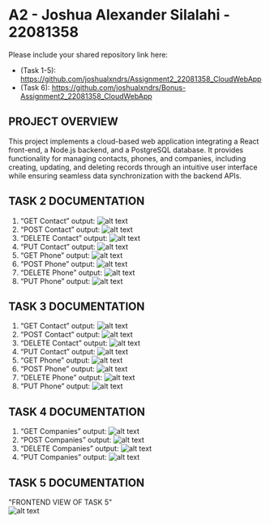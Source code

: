# A2 - Joshua Alexander Silalahi - 22081358

Please include your shared repository link here: 
- (Task 1-5): https://github.com/joshualxndrs/Assignment2_22081358_CloudWebApp
- (Task 6): https://github.com/joshualxndrs/Bonus-Assignment2_22081358_CloudWebApp 

## PROJECT OVERVIEW
This project implements a cloud-based web application integrating a React front-end, a Node.js backend, and a PostgreSQL database. It provides functionality for managing contacts, phones, and companies, including creating, updating, and deleting records through an intuitive user interface while ensuring seamless data synchronization with the backend APIs.

## TASK 2 DOCUMENTATION
1. “GET Contact” output:
![alt text](https://github.com/joshualxndrs/Assignment2_22081358_CloudWebApp/blob/main/TASK_2/GET_CONTACTS.png)
2. “POST Contact” output:
![alt text](https://github.com/joshualxndrs/Assignment2_22081358_CloudWebApp/blob/main/TASK_2/POST_CONTACTS.png)
3. “DELETE Contact” output:
![alt text](https://github.com/joshualxndrs/Assignment2_22081358_CloudWebApp/blob/main/TASK_2/DELETE_CONTACTS.png)
4. “PUT Contact” output:
![alt text](https://github.com/joshualxndrs/Assignment2_22081358_CloudWebApp/blob/main/TASK_2/PUT_CONTACT.png)
5. “GET Phone” output:
![alt text](https://github.com/joshualxndrs/Assignment2_22081358_CloudWebApp/blob/main/TASK_2/GET_PHONES.png)
6. “POST Phone” output:
![alt text](https://github.com/joshualxndrs/Assignment2_22081358_CloudWebApp/blob/main/TASK_2/POST_PHONES.png)
7. “DELETE Phone” output:
![alt text](https://github.com/joshualxndrs/Assignment2_22081358_CloudWebApp/blob/main/TASK_2/DELETE_PHONES.png)
8. “PUT Phone” output:
![alt text](https://github.com/joshualxndrs/Assignment2_22081358_CloudWebApp/blob/main/TASK_2/PUT_PHONES.png)

## TASK 3 DOCUMENTATION
1. “GET Contact” output:
![alt text](https://github.com/joshualxndrs/Assignment2_22081358_CloudWebApp/blob/main/TASK_3/GET_CONTACTS.png)
2. “POST Contact” output:
![alt text](https://github.com/joshualxndrs/Assignment2_22081358_CloudWebApp/blob/main/TASK_3/POST_CONTACTS.png)
3. “DELETE Contact” output:
![alt text](https://github.com/joshualxndrs/Assignment2_22081358_CloudWebApp/blob/main/TASK_3/DELETE_CONTACTS.png)
4. “PUT Contact” output:
![alt text](https://github.com/joshualxndrs/Assignment2_22081358_CloudWebApp/blob/main/TASK_3/PUT_CONTACTS.png)
5. “GET Phone” output:
![alt text](https://github.com/joshualxndrs/Assignment2_22081358_CloudWebApp/blob/main/TASK_3/GET_PHONES.png)
6. “POST Phone” output:
![alt text](https://github.com/joshualxndrs/Assignment2_22081358_CloudWebApp/blob/main/TASK_3/POST_PHONES.png)
7. “DELETE Phone” output:
![alt text](https://github.com/joshualxndrs/Assignment2_22081358_CloudWebApp/blob/main/TASK_3/DELETE_PHONES.png)
8. “PUT Phone” output:
![alt text](https://github.com/joshualxndrs/Assignment2_22081358_CloudWebApp/blob/main/TASK_3/PUT_PHONES.png)

## TASK 4 DOCUMENTATION
1. “GET Companies” output:
![alt text](https://github.com/joshualxndrs/Assignment2_22081358_CloudWebApp/blob/main/TASK_4/GET_COMPANIES.png)
2. “POST Companies” output:
![alt text](https://github.com/joshualxndrs/Assignment2_22081358_CloudWebApp/blob/main/TASK_4/POST_COMPANIES.png)
3. “DELETE Companies” output:
![alt text](https://github.com/joshualxndrs/Assignment2_22081358_CloudWebApp/blob/main/TASK_4/DELETE_COMPANIES.png)
4. “PUT Companies” output:
![alt text](https://github.com/joshualxndrs/Assignment2_22081358_CloudWebApp/blob/main/TASK_4/PUT_COMPANIES.png)

## TASK 5 DOCUMENTATION
"FRONTEND VIEW OF TASK 5"
<br>
![alt text](https://github.com/joshualxndrs/Assignment2_22081358_CloudWebApp/blob/main/TASK_5/FRONTEND_TASK5.png)
